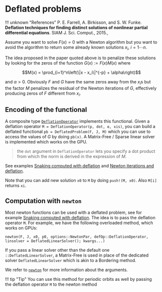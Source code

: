 # Deflated problems

!!! unknown "References"
    P. E. Farrell, A. Birkisson, and S. W. Funke. **Deflation techniques for finding distinct solutions of nonlinear partial differential equations**. SIAM J. Sci. Comput., 2015.,

Assume you want to solve $F(x)=0$ with a Newton algorithm but you want to avoid the algorithm to return some already known solutions $x_i,\ i=1\cdots n$. 

The idea proposed in the paper quoted above is to penalize these solutions by looking for the zeros of the function $G(x):={F(x)}{M(x)}$ where

$$M(x) = \prod_{i=1}^n\left(\|x - x_i\|^{-p} + \alpha\right)$$

and $\alpha>0$. Obviously $F$ and $G$ have the same zeros away from the $x_i$s but the factor $M$ penalizes the residual of the Newton iterations of $G$, effectively producing zeros of $F$ different from $x_i$.

## Encoding of the functional

A composite type [`DeflationOperator`](@ref) implements this functional. Given a deflation operator `M = DeflationOperator(p, dot, α, xis)`, you can build a deflated functional `pb = DeflatedProblem(F, J, M)` which you can use to access the values of $G$ by doing `pb(x)`. A Matrix-Free / Sparse linear solver is implemented which works on the GPU.

> the `dot` argument in `DeflationOperator` lets you specify a dot product from which the norm is derived in the expression of $M$.

See examples [Snaking computed with deflation](@ref) and [Newton iterations and deflation](@ref).

Note that you can add new solution `x0` to `M` by doing `push!(M, x0)`. Also `M[i]` returns `xi`.

## Computation with `newton`

Most newton functions can be used with a deflated problem, see for example [Snaking computed with deflation](@ref). The idea is to pass the deflation operator `M`. For example, we have the following overloaded method, which works on GPUs: 

```
newton(F, J, x0, p0, options::NewtonPar, defOp::DeflationOperator, linsolver = DeflatedLinearSolver(); kwargs...)
```

If you pass a linear solver other than the default one `::DeflatedLinearSolver`, a Matrix-Free is used in place of the dedicated solver `DeflatedLinearSolver` which is akin to a Bordering method.

We refer to [`newton`](@ref) for more information about the arguments.

!!! tip "Tip"
    You can use this method for periodic orbits as well by passing the deflation operator `M` to the newton method
